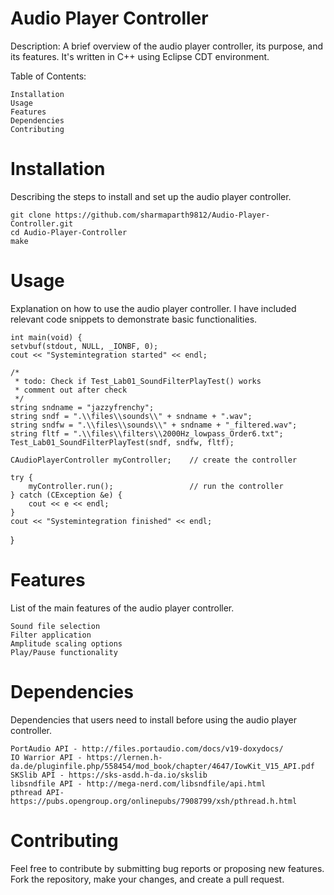 # Audio Player Controller

Description: A brief overview of the audio player controller, its purpose, and its features. It's written in C++ using Eclipse CDT environment.

Table of Contents:

    Installation
    Usage
    Features
    Dependencies
    Contributing


# Installation
Describing the steps to install and set up the audio player controller.


    git clone https://github.com/sharmaparth9812/Audio-Player-Controller.git
    cd Audio-Player-Controller
    make


# Usage
Explanation on how to use the audio player controller. I have included relevant code snippets to demonstrate basic functionalities.

    int main(void) {
	setvbuf(stdout, NULL, _IONBF, 0);
	cout << "Systemintegration started" << endl;

	/*
	 * todo: Check if Test_Lab01_SoundFilterPlayTest() works
	 * comment out after check
	 */
	string sndname = "jazzyfrenchy";
	string sndf = ".\\files\\sounds\\" + sndname + ".wav";
	string sndfw = ".\\files\\sounds\\" + sndname + "_filtered.wav";
	string fltf = ".\\files\\filters\\2000Hz_lowpass_Order6.txt";
	Test_Lab01_SoundFilterPlayTest(sndf, sndfw, fltf);

	CAudioPlayerController myController; 	// create the controller

	try {
		myController.run();					// run the controller
	} catch (CException &e) {
		cout << e << endl;
	}
	cout << "Systemintegration finished" << endl;
}


# Features
List of the main features of the audio player controller.

    Sound file selection
    Filter application
    Amplitude scaling options
    Play/Pause functionality


# Dependencies
 Dependencies that users need to install before using the audio player controller.

    PortAudio API - http://files.portaudio.com/docs/v19-doxydocs/
    IO Warrior API - https://lernen.h-da.de/pluginfile.php/558454/mod_book/chapter/4647/IowKit_V15_API.pdf
	SKSlib API - https://sks-asdd.h-da.io/skslib
	libsndfile API - http://mega-nerd.com/libsndfile/api.html
	pthread API- https://pubs.opengroup.org/onlinepubs/7908799/xsh/pthread.h.html

# Contributing
Feel free to contribute by submitting bug reports or proposing new features. Fork the repository, make your changes, and create a pull request.

